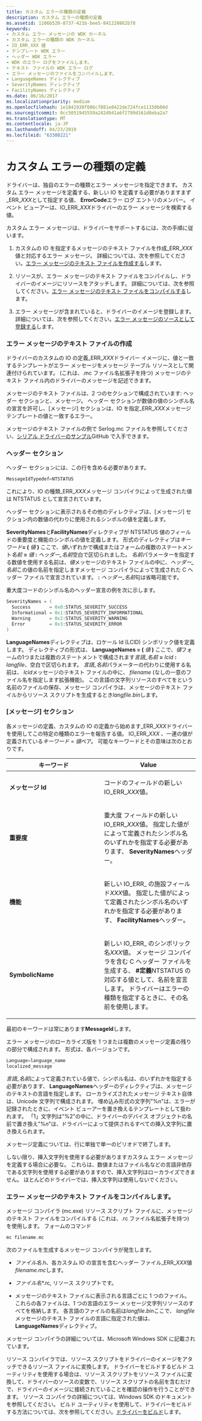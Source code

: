 ```yaml
---
title: カスタム エラーの種類の定義
description: カスタム エラーの種類の定義
ms.assetid: 1106b520-8737-421b-bee5-841220862b78
keywords:
- カスタム エラー メッセージの WDK カーネル
- カスタム エラーの種類の WDK カーネル
- IO_ERR_XXX 値
- テンプレート WDK エラー
- ヘッダー WDK エラー
- WDK のエラー ログをファイルします。
- テキスト ファイルの WDK エラー ログ
- エラー メッセージのファイルをコンパイルします。
- LanguageNames ディレクティブ
- SeverityNames ディレクティブ
- FacilityNames ディレクティブ
ms.date: 06/16/2017
ms.localizationpriority: medium
ms.openlocfilehash: 1e1841930f086c7081e0422de724fce11150b08d
ms.sourcegitcommit: 0cc5051945559a242d941a6f2799d161d8eba2a7
ms.translationtype: MT
ms.contentlocale: ja-JP
ms.lasthandoff: 04/23/2019
ms.locfileid: "63388221"
---
```

# <a name="defining-custom-error-types"></a>カスタム エラーの種類の定義





ドライバーは、独自のエラーの種類とエラー メッセージを指定できます。 カスタム エラー メッセージを定義する、新しい IO を定義する必要がありますまず\_ERR\_*XXX*として指定する値、 **ErrorCode**エラー ログ エントリのメンバー。 イベント ビューアーは、IO\_ERR\_*XXX*ドライバーのエラー メッセージを検索する値。

カスタム エラー メッセージは、ドライバーをサポートするには、次の手順に従います。

1.  カスタムの IO を指定するメッセージのテキスト ファイルを作成\_ERR\_*XXX*値と対応するエラー メッセージ。 詳細については、次を参照してください。[エラー メッセージのテキスト ファイルを作成する](#ddk-creating-the-error-message-text-file-kg)します。

2.  リソースが、エラー メッセージのテキスト ファイルをコンパイルし、ドライバーのイメージにリソースをアタッチします。 詳細については、次を参照してください。[エラー メッセージのテキスト ファイルをコンパイルする](#ddk-compiling-the-error-message-text-file-kg)します。

3.  エラー メッセージが含まれていると、ドライバーのイメージを登録します。 詳細については、次を参照してください。[エラー メッセージのソースとして登録する](registering-as-a-source-of-error-messages.md)します。

### <a href="" id="ddk-creating-the-error-message-text-file-kg"></a>エラー メッセージのテキスト ファイルの作成

ドライバーのカスタムの IO の定義\_ERR\_*XXX*ドライバー イメージに、値と一致するテンプレートがエラー メッセージをメッセージ テーブル リソースとして関連付けられています。 (これは、.mc ファイル名拡張子を持つ) メッセージのテキスト ファイル内のドライバーのメッセージを記述できます。

メッセージのテキスト ファイルは、2 つのセクションで構成されています: ヘッダー セクションと、メッセージ。 ヘッダー セクションが数値の値のシンボル名の宣言を許可し、[メッセージ] セクションは、IO を指定\_ERR\_*XXX*メッセージ テンプレートの値と一致するエラー。

メッセージのテキスト ファイルの例で Serlog.mc ファイルを参照してください、[シリアル ドライバーのサンプル](https://go.microsoft.com/fwlink/p/?LinkId=617962)GitHub で入手できます。

### <a name="header-section"></a>ヘッダー セクション

ヘッダー セクションには、この行を含める必要があります。

```cpp
MessageIdTypedef=NTSTATUS
```

これにより、IO の種類\_ERR\_*XXX*メッセージ コンパイラによって生成された値は NTSTATUS として宣言されています。

ヘッダー セクションに表示されるその他のディレクティブは、[メッセージ] セクション内の数値の代わりに使用されるシンボルの値を定義します。

**SeverityNames**と**FacilityNames**ディレクティブが NTSTATUS 値のフィールドの重要度と機能のシンボルの値を定義します。 形式のディレクティブは<em>キーワード</em>**= (** *値* **)** ここで、*値*いずれかで構成またはフォームの複数のステートメント*名前* **=** *値* **:** *ヘッダー\_名前*空白で区切られました。 *名前*パラメーターを指定する数値を使用する名前は、*値*メッセージのテキスト ファイルの中に、*ヘッダー\_名前*この値の名前を指定しますメッセージ コンパイラによって生成された C ヘッダー ファイルで宣言されています。 **:** *ヘッダー\_名前*句は省略可能です。

重大度コードのシンボル名のヘッダー宣言の例を次に示します。

```cpp
SeverityNames = (
  Success       = 0x0:STATUS_SEVERITY_SUCCESS
  Informational = 0x1:STATUS_SEVERITY_INFORMATIONAL
  Warning       = 0x2:STATUS_SEVERITY_WARNING
  Error         = 0x3:STATUS_SEVERITY_ERROR
)
```

**LanguageNames**ディレクティブは、ロケール Id (LCID) シンボリック値を定義します。 ディレクティブの形式は、 **LanguageNames = (** *値* **)** ここで、*値*フォームの1つまたは複数のステートメントで構成されます*言語\_名前* **=** *lcid* **:** *langfile*、空白で区切られます。 *言語\_名前*パラメーターの代わりに使用する名前は、 *lcid*メッセージのテキスト ファイルの中に、 *filename* (なしの一意のファイル名を指定します拡張機能)。 この言語の文字列リソースのすべてをという名前のファイルの保存、メッセージ コンパイラは、メッセージのテキスト ファイルからリソース スクリプトを生成するとき*langfile*.*bin*します。

### <a name="message-section"></a>[メッセージ] セクション

各メッセージの定義、カスタムの IO の定義から始めます\_ERR\_*XXX*ドライバーを使用してこの特定の種類のエラーを報告する値。 IO\_ERR\_*XXX* 、一連の値が定義されている*キーワード* = *値*ペア。 可能なキーワードとその意味は次のとおりです。

<table>
<colgroup>
<col width="50%" />
<col width="50%" />
</colgroup>
<thead>
<tr class="header">
<th>キーワード</th>
<th>Value</th>
</tr>
</thead>
<tbody>
<tr class="odd">
<td><p><strong>メッセージ Id</strong></p></td>
<td><p>コードのフィールドの新しい IO_ERR_<em>XXX</em>値。</p></td>
</tr>
<tr class="even">
<td><p><strong>重要度</strong></p></td>
<td><p>重大度 フィールドの新しい IO_ERR_<em>XXX</em>値。 指定した値がによって定義されたシンボル名のいずれかを指定する必要があります、 <strong>SeverityNames</strong>ヘッダー。</p></td>
</tr>
<tr class="odd">
<td><p><strong>機能</strong></p></td>
<td><p>新しい IO_ERR_ の施設フィールド<em>XXX</em>値。 指定した値がによって定義されたシンボル名のいずれかを指定する必要があります、 <strong>FacilityNames</strong>ヘッダー。</p></td>
</tr>
<tr class="even">
<td><p><strong>SymbolicName</strong></p></td>
<td><p>新しい IO_ERR_ のシンボリック名<em>XXX</em>値。 メッセージ コンパイラを含む C ヘッダー ファイルを生成する、 <strong>#定義</strong>NTSTATUS の対応する値として、名前を宣言します。 ドライバーはエラーの種類を指定するときに、その名前を使用します。</p></td>
</tr>
</tbody>
</table>

 

最初のキーワードは常にあります**MessageId**します。

エラー メッセージのローカライズ版を 1 つまたは複数のメッセージ定義の残りの部分で構成されます。 形式は、各バージョンです。

```cpp
Language=language_name
localized_message
```

*言語\_名前*によって定義されている値で、シンボル名は、のいずれかを指定する必要があります、 **LanguageNames**ヘッダーのディレクティブは、メッセージのテキストの言語を指定します。 ローカライズされたメッセージ テキスト自体は、Unicode 文字列で構成されます。 埋め込み形式の文字列"%*n*"は、エラーが記録されたときに、イベント ビューアーを置き換えるテンプレートとして扱われます。 「1」文字列は"%2"の中に、ドライバーのデバイス オブジェクトの名前で置き換え"%*n*"は、ドライバーによって提供されるすべての挿入文字列に置き換えられます。

メッセージ定義については、行に単独で単一のピリオドで終了します。

しない限り、挿入文字列を使用する必要がありますカスタム エラー メッセージを定義する場合に必要な。 これらは、数値またはファイル名などの言語非依存である文字列を使用する必要がありますので、挿入文字列はローカライズできません。 ほとんどのドライバーでは、挿入文字列は使用しないでください。

### <a href="" id="ddk-compiling-the-error-message-text-file-kg"></a>エラー メッセージのテキスト ファイルをコンパイルします。

メッセージ コンパイラ (mc.exe) リソース スクリプト ファイルに、メッセージのテキスト ファイルをコンパイルする (これは、.rc ファイル名拡張子を持つ) を使用します。 フォームのコマンド

```cpp
mc filename.mc
```

次のファイルを生成するメッセージ コンパイラが発生します。

-   *ファイル名*.h、各カスタム IO の宣言を含むヘッダー ファイル\_ERR\_*XXX*値*filename*.*mc*します。

-   *ファイル名**.rc, リソース スクリプトです。

-   メッセージのテキスト ファイルに表示される言語ごとに 1 つのファイル。 これらの各ファイルは、1 つの言語のエラー メッセージ文字列リソースのすべてを格納します。 各言語のファイルの名前は*langfile*.*bin*ここで、 *langfile*メッセージのテキスト ファイルの言語に指定された値は、 **LanguageNames**ディレクティブ。

メッセージ コンパイラの詳細については、Microsoft Windows SDK に記載されています。

リソース コンパイラでは、リソース スクリプトをドライバーのイメージをアタッチできるリソース ファイルに変換します。 ドライバーをビルドするビルド ユーティリティを使用する場合は、リソース スクリプトをリソース ファイルに変換して、ドライバーのソースの変数で、リソース スクリプトの名前を含むだけで、ドライバーのイメージに接続されていることを確認の操作を行うことができます。 リソース コンパイラの詳細については、Windows SDK のドキュメントを参照してください。 ビルド ユーティリティを使用して、ドライバーをビルドする方法については、次を参照してください。[ドライバーをビルド](https://docs.microsoft.com/windows-hardware/drivers/develop/building-a-driver)します。


 

 




